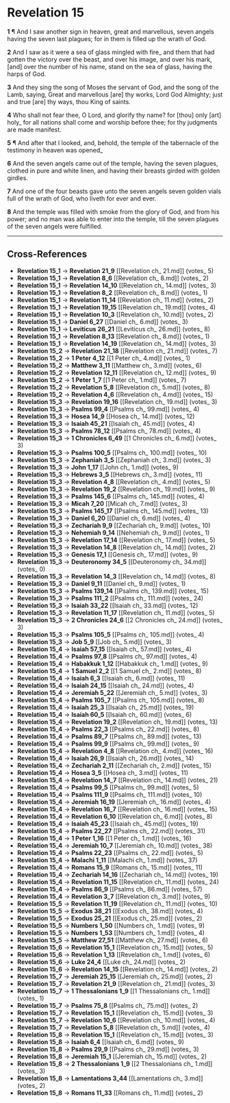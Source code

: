 # Revelation 15

**1** ¶ And I saw another sign in heaven, great and marvellous, seven angels having the seven last plagues; for in them is filled up the wrath of God.

**2** And I saw as it were a sea of glass mingled with fire_ and them that had gotten the victory over the beast, and over his image, and over his mark, [and] over the number of his name, stand on the sea of glass, having the harps of God.

**3** And they sing the song of Moses the servant of God, and the song of the Lamb, saying, Great and marvellous [are] thy works, Lord God Almighty; just and true [are] thy ways, thou King of saints.

**4** Who shall not fear thee, O Lord, and glorify thy name? for [thou] only [art] holy_ for all nations shall come and worship before thee; for thy judgments are made manifest.

**5** ¶ And after that I looked, and, behold, the temple of the tabernacle of the testimony in heaven was opened_

**6** And the seven angels came out of the temple, having the seven plagues, clothed in pure and white linen, and having their breasts girded with golden girdles.

**7** And one of the four beasts gave unto the seven angels seven golden vials full of the wrath of God, who liveth for ever and ever.

**8** And the temple was filled with smoke from the glory of God, and from his power; and no man was able to enter into the temple, till the seven plagues of the seven angels were fulfilled.

---

## Cross-References

- **Revelation 15_1** → **Revelation 21_9** [[Revelation ch_ 21.md]] (votes_ 5)
- **Revelation 15_1** → **Revelation 8_6** [[Revelation ch_ 8.md]] (votes_ 2)
- **Revelation 15_1** → **Revelation 14_10** [[Revelation ch_ 14.md]] (votes_ 3)
- **Revelation 15_1** → **Revelation 8_2** [[Revelation ch_ 8.md]] (votes_ 1)
- **Revelation 15_1** → **Revelation 11_14** [[Revelation ch_ 11.md]] (votes_ 2)
- **Revelation 15_1** → **Revelation 19_15** [[Revelation ch_ 19.md]] (votes_ 4)
- **Revelation 15_1** → **Revelation 10_3** [[Revelation ch_ 10.md]] (votes_ 2)
- **Revelation 15_1** → **Daniel 6_27** [[Daniel ch_ 6.md]] (votes_ 3)
- **Revelation 15_1** → **Leviticus 26_21** [[Leviticus ch_ 26.md]] (votes_ 8)
- **Revelation 15_1** → **Revelation 8_13** [[Revelation ch_ 8.md]] (votes_ 1)
- **Revelation 15_1** → **Revelation 14_19** [[Revelation ch_ 14.md]] (votes_ 3)
- **Revelation 15_2** → **Revelation 21_18** [[Revelation ch_ 21.md]] (votes_ 7)
- **Revelation 15_2** → **1 Peter 4_12** [[1 Peter ch_ 4.md]] (votes_ 1)
- **Revelation 15_2** → **Matthew 3_11** [[Matthew ch_ 3.md]] (votes_ 6)
- **Revelation 15_2** → **Revelation 12_11** [[Revelation ch_ 12.md]] (votes_ 9)
- **Revelation 15_2** → **1 Peter 1_7** [[1 Peter ch_ 1.md]] (votes_ 7)
- **Revelation 15_2** → **Revelation 5_8** [[Revelation ch_ 5.md]] (votes_ 8)
- **Revelation 15_2** → **Revelation 4_6** [[Revelation ch_ 4.md]] (votes_ 15)
- **Revelation 15_3** → **Revelation 19_16** [[Revelation ch_ 19.md]] (votes_ 3)
- **Revelation 15_3** → **Psalms 99_4** [[Psalms ch_ 99.md]] (votes_ 4)
- **Revelation 15_3** → **Hosea 14_9** [[Hosea ch_ 14.md]] (votes_ 12)
- **Revelation 15_3** → **Isaiah 45_21** [[Isaiah ch_ 45.md]] (votes_ 4)
- **Revelation 15_3** → **Psalms 78_12** [[Psalms ch_ 78.md]] (votes_ 4)
- **Revelation 15_3** → **1 Chronicles 6_49** [[1 Chronicles ch_ 6.md]] (votes_ 3)
- **Revelation 15_3** → **Psalms 100_5** [[Psalms ch_ 100.md]] (votes_ 10)
- **Revelation 15_3** → **Zephaniah 3_5** [[Zephaniah ch_ 3.md]] (votes_ 3)
- **Revelation 15_3** → **John 1_17** [[John ch_ 1.md]] (votes_ 9)
- **Revelation 15_3** → **Hebrews 3_5** [[Hebrews ch_ 3.md]] (votes_ 11)
- **Revelation 15_3** → **Revelation 4_8** [[Revelation ch_ 4.md]] (votes_ 5)
- **Revelation 15_3** → **Revelation 19_2** [[Revelation ch_ 19.md]] (votes_ 9)
- **Revelation 15_3** → **Psalms 145_6** [[Psalms ch_ 145.md]] (votes_ 4)
- **Revelation 15_3** → **Micah 7_20** [[Micah ch_ 7.md]] (votes_ 3)
- **Revelation 15_3** → **Psalms 145_17** [[Psalms ch_ 145.md]] (votes_ 13)
- **Revelation 15_3** → **Daniel 6_20** [[Daniel ch_ 6.md]] (votes_ 4)
- **Revelation 15_3** → **Zechariah 9_9** [[Zechariah ch_ 9.md]] (votes_ 10)
- **Revelation 15_3** → **Nehemiah 9_14** [[Nehemiah ch_ 9.md]] (votes_ 1)
- **Revelation 15_3** → **Revelation 17_14** [[Revelation ch_ 17.md]] (votes_ 5)
- **Revelation 15_3** → **Revelation 14_8** [[Revelation ch_ 14.md]] (votes_ 2)
- **Revelation 15_3** → **Genesis 17_1** [[Genesis ch_ 17.md]] (votes_ 9)
- **Revelation 15_3** → **Deuteronomy 34_5** [[Deuteronomy ch_ 34.md]] (votes_ 0)
- **Revelation 15_3** → **Revelation 14_3** [[Revelation ch_ 14.md]] (votes_ 8)
- **Revelation 15_3** → **Daniel 9_11** [[Daniel ch_ 9.md]] (votes_ 1)
- **Revelation 15_3** → **Psalms 139_14** [[Psalms ch_ 139.md]] (votes_ 15)
- **Revelation 15_3** → **Psalms 111_2** [[Psalms ch_ 111.md]] (votes_ 24)
- **Revelation 15_3** → **Isaiah 33_22** [[Isaiah ch_ 33.md]] (votes_ 12)
- **Revelation 15_3** → **Revelation 11_17** [[Revelation ch_ 11.md]] (votes_ 5)
- **Revelation 15_3** → **2 Chronicles 24_6** [[2 Chronicles ch_ 24.md]] (votes_ 3)
- **Revelation 15_3** → **Psalms 105_5** [[Psalms ch_ 105.md]] (votes_ 4)
- **Revelation 15_3** → **Job 5_9** [[Job ch_ 5.md]] (votes_ 3)
- **Revelation 15_4** → **Isaiah 57_15** [[Isaiah ch_ 57.md]] (votes_ 4)
- **Revelation 15_4** → **Psalms 97_8** [[Psalms ch_ 97.md]] (votes_ 4)
- **Revelation 15_4** → **Habakkuk 1_12** [[Habakkuk ch_ 1.md]] (votes_ 9)
- **Revelation 15_4** → **1 Samuel 2_2** [[1 Samuel ch_ 2.md]] (votes_ 8)
- **Revelation 15_4** → **Isaiah 6_3** [[Isaiah ch_ 6.md]] (votes_ 11)
- **Revelation 15_4** → **Isaiah 24_15** [[Isaiah ch_ 24.md]] (votes_ 4)
- **Revelation 15_4** → **Jeremiah 5_22** [[Jeremiah ch_ 5.md]] (votes_ 3)
- **Revelation 15_4** → **Psalms 105_7** [[Psalms ch_ 105.md]] (votes_ 8)
- **Revelation 15_4** → **Isaiah 25_3** [[Isaiah ch_ 25.md]] (votes_ 19)
- **Revelation 15_4** → **Isaiah 60_5** [[Isaiah ch_ 60.md]] (votes_ 6)
- **Revelation 15_4** → **Revelation 19_2** [[Revelation ch_ 19.md]] (votes_ 13)
- **Revelation 15_4** → **Psalms 22_3** [[Psalms ch_ 22.md]] (votes_ 8)
- **Revelation 15_4** → **Psalms 89_7** [[Psalms ch_ 89.md]] (votes_ 13)
- **Revelation 15_4** → **Psalms 99_9** [[Psalms ch_ 99.md]] (votes_ 9)
- **Revelation 15_4** → **Revelation 4_8** [[Revelation ch_ 4.md]] (votes_ 16)
- **Revelation 15_4** → **Isaiah 26_9** [[Isaiah ch_ 26.md]] (votes_ 14)
- **Revelation 15_4** → **Zechariah 2_11** [[Zechariah ch_ 2.md]] (votes_ 15)
- **Revelation 15_4** → **Hosea 3_5** [[Hosea ch_ 3.md]] (votes_ 11)
- **Revelation 15_4** → **Revelation 14_7** [[Revelation ch_ 14.md]] (votes_ 21)
- **Revelation 15_4** → **Psalms 99_5** [[Psalms ch_ 99.md]] (votes_ 5)
- **Revelation 15_4** → **Psalms 111_9** [[Psalms ch_ 111.md]] (votes_ 10)
- **Revelation 15_4** → **Jeremiah 16_19** [[Jeremiah ch_ 16.md]] (votes_ 4)
- **Revelation 15_4** → **Revelation 16_7** [[Revelation ch_ 16.md]] (votes_ 15)
- **Revelation 15_4** → **Revelation 6_10** [[Revelation ch_ 6.md]] (votes_ 8)
- **Revelation 15_4** → **Isaiah 45_23** [[Isaiah ch_ 45.md]] (votes_ 19)
- **Revelation 15_4** → **Psalms 22_27** [[Psalms ch_ 22.md]] (votes_ 31)
- **Revelation 15_4** → **1 Peter 1_16** [[1 Peter ch_ 1.md]] (votes_ 16)
- **Revelation 15_4** → **Jeremiah 10_7** [[Jeremiah ch_ 10.md]] (votes_ 38)
- **Revelation 15_4** → **Psalms 22_23** [[Psalms ch_ 22.md]] (votes_ 5)
- **Revelation 15_4** → **Malachi 1_11** [[Malachi ch_ 1.md]] (votes_ 37)
- **Revelation 15_4** → **Romans 15_9** [[Romans ch_ 15.md]] (votes_ 11)
- **Revelation 15_4** → **Zechariah 14_16** [[Zechariah ch_ 14.md]] (votes_ 19)
- **Revelation 15_4** → **Revelation 11_15** [[Revelation ch_ 11.md]] (votes_ 24)
- **Revelation 15_4** → **Psalms 86_9** [[Psalms ch_ 86.md]] (votes_ 57)
- **Revelation 15_4** → **Revelation 3_7** [[Revelation ch_ 3.md]] (votes_ 9)
- **Revelation 15_5** → **Revelation 11_19** [[Revelation ch_ 11.md]] (votes_ 10)
- **Revelation 15_5** → **Exodus 38_21** [[Exodus ch_ 38.md]] (votes_ 4)
- **Revelation 15_5** → **Exodus 25_21** [[Exodus ch_ 25.md]] (votes_ 2)
- **Revelation 15_5** → **Numbers 1_50** [[Numbers ch_ 1.md]] (votes_ 9)
- **Revelation 15_5** → **Numbers 1_53** [[Numbers ch_ 1.md]] (votes_ 4)
- **Revelation 15_5** → **Matthew 27_51** [[Matthew ch_ 27.md]] (votes_ 6)
- **Revelation 15_6** → **Revelation 15_1** [[Revelation ch_ 15.md]] (votes_ 5)
- **Revelation 15_6** → **Revelation 1_13** [[Revelation ch_ 1.md]] (votes_ 6)
- **Revelation 15_6** → **Luke 24_4** [[Luke ch_ 24.md]] (votes_ 2)
- **Revelation 15_6** → **Revelation 14_15** [[Revelation ch_ 14.md]] (votes_ 2)
- **Revelation 15_7** → **Jeremiah 25_15** [[Jeremiah ch_ 25.md]] (votes_ 2)
- **Revelation 15_7** → **Revelation 21_9** [[Revelation ch_ 21.md]] (votes_ 3)
- **Revelation 15_7** → **1 Thessalonians 1_9** [[1 Thessalonians ch_ 1.md]] (votes_ 1)
- **Revelation 15_7** → **Psalms 75_8** [[Psalms ch_ 75.md]] (votes_ 2)
- **Revelation 15_7** → **Revelation 15_1** [[Revelation ch_ 15.md]] (votes_ 3)
- **Revelation 15_7** → **Revelation 10_6** [[Revelation ch_ 10.md]] (votes_ 4)
- **Revelation 15_7** → **Revelation 5_8** [[Revelation ch_ 5.md]] (votes_ 4)
- **Revelation 15_8** → **Revelation 15_1** [[Revelation ch_ 15.md]] (votes_ 3)
- **Revelation 15_8** → **Isaiah 6_4** [[Isaiah ch_ 6.md]] (votes_ 9)
- **Revelation 15_8** → **Psalms 29_9** [[Psalms ch_ 29.md]] (votes_ 3)
- **Revelation 15_8** → **Jeremiah 15_1** [[Jeremiah ch_ 15.md]] (votes_ 2)
- **Revelation 15_8** → **2 Thessalonians 1_9** [[2 Thessalonians ch_ 1.md]] (votes_ 3)
- **Revelation 15_8** → **Lamentations 3_44** [[Lamentations ch_ 3.md]] (votes_ 2)
- **Revelation 15_8** → **Romans 11_33** [[Romans ch_ 11.md]] (votes_ 2)
